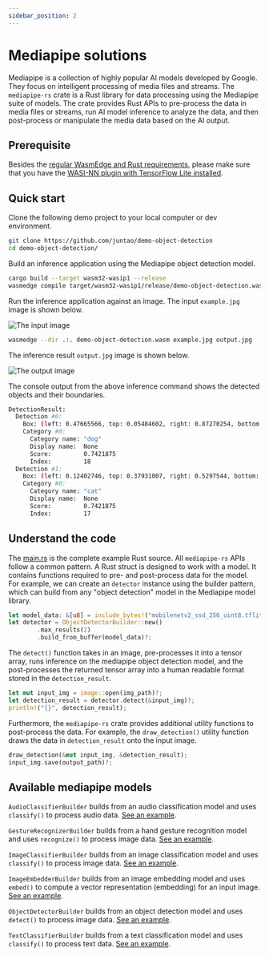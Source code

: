 ```yaml
---
sidebar_position: 2
---
```


# Mediapipe solutions

Mediapipe is a collection of highly popular AI models developed by Google. They focus on intelligent processing of media files and streams. The `mediapipe-rs` crate is a Rust library for data processing using the Mediapipe suite of models. The crate provides Rust APIs to pre-process the data in media files or streams, run AI model inference to analyze the data, and then post-process or manipulate the media data based on the AI output.

## Prerequisite

Besides the [regular WasmEdge and Rust requirements](../../rust/setup.md), please make sure that you have the [WASI-NN plugin with TensorFlow Lite installed](../../../start/install.md#wasi-nn-plug-in-with-tensorflow-lite-backend).

## Quick start

Clone the following demo project to your local computer or dev environment.

```bash
git clone https://github.com/juntao/demo-object-detection
cd demo-object-detection/
```

Build an inference application using the Mediapipe object detection model.

```bash
cargo build --target wasm32-wasip1 --release
wasmedge compile target/wasm32-wasip1/release/demo-object-detection.wasm demo-object-detection.wasm
```

Run the inference application against an image. The input `example.jpg` image is shown below.

![The input image](https://raw.githubusercontent.com/juntao/demo-object-detection/main/example.jpg)

```bash
wasmedge --dir .:. demo-object-detection.wasm example.jpg output.jpg
```

The inference result `output.jpg` image is shown below.

![The output image](https://raw.githubusercontent.com/WasmEdge/mediapipe-rs/main/assets/doc/cat_and_dog_detection.jpg)

The console output from the above inference command shows the detected objects and their boundaries.

```bash
DetectionResult:
  Detection #0:
    Box: (left: 0.47665566, top: 0.05484602, right: 0.87270254, bottom: 0.87143743)
    Category #0:
      Category name: "dog"
      Display name:  None
      Score:         0.7421875
      Index:         18
  Detection #1:
    Box: (left: 0.12402746, top: 0.37931007, right: 0.5297544, bottom: 0.8517805)
    Category #0:
      Category name: "cat"
      Display name:  None
      Score:         0.7421875
      Index:         17
```

## Understand the code

The [main.rs](https://github.com/juntao/demo-object-detection/blob/main/src/main.rs) is the complete example Rust source. All `mediapipe-rs` APIs follow a common pattern. A Rust struct is designed to work with a model. It contains functions required to pre- and post-process data for the model. For example, we can create an `detector` instance using the builder pattern, which can build from any "object detection" model in the Mediapipe model library.

```rust
let model_data: &[u8] = include_bytes!("mobilenetv2_ssd_256_uint8.tflite");
let detector = ObjectDetectorBuilder::new()
        .max_results(2)
        .build_from_buffer(model_data)?;
```

The `detect()` function takes in an image, pre-processes it into a tensor array, runs inference on the mediapipe object detection model, and the post-processes the returned tensor array into a human readable format stored in the `detection_result`.

```rust
let mut input_img = image::open(img_path)?;
let detection_result = detector.detect(&input_img)?;
println!("{}", detection_result);
```

Furthermore, the `mediapipe-rs` crate provides additional utility functions to post-process the data. For example, the `draw_detection()` utility function draws the data in `detection_result` onto the input image.

```rust
draw_detection(&mut input_img, &detection_result);
input_img.save(output_path)?;
```

## Available mediapipe models

`AudioClassifierBuilder` builds from an audio classification model and uses `classify()` to process audio data. [See an example](https://github.com/WasmEdge/mediapipe-rs/blob/main/examples/audio_classification.rs).

`GestureRecognizerBuilder` builds from a hand gesture recognition model and uses `recognize()` to process image data. [See an example](https://github.com/WasmEdge/mediapipe-rs/blob/main/examples/gesture_recognition.rs).

`ImageClassifierBuilder` builds from an image classification model and uses `classify()` to process image data. [See an example](https://github.com/WasmEdge/mediapipe-rs/blob/main/examples/image_classification.rs).

`ImageEmbedderBuilder` builds from an image embedding model and uses `embed()` to compute a vector representation (embedding) for an input image. [See an example](https://github.com/WasmEdge/mediapipe-rs/blob/main/examples/image_embedding.rs).

`ObjectDetectorBuilder` builds from an object detection model and uses `detect()` to process image data. [See an example](https://github.com/WasmEdge/mediapipe-rs/blob/main/examples/object_detection.rs).

`TextClassifierBuilder` builds from a text classification model and uses `classify()` to process text data. [See an example](https://github.com/WasmEdge/mediapipe-rs/blob/main/examples/text_classification.rs).
